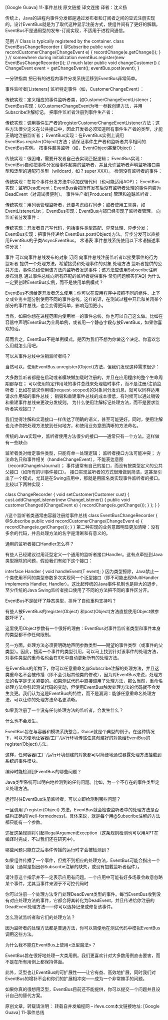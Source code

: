 [Google Guava] 11-事件总线
原文链接 译文连接 译者：沈义扬

传统上，Java的进程内事件分发都是通过发布者和订阅者之间的显式注册实现的。设计EventBus就是为了取代这种显示注册方式，使组件间有了更好的解耦。EventBus不是通用型的发布-订阅实现，不适用于进程间通信。

范例
// Class is typically registered by the container.
class EventBusChangeRecorder {
    @Subscribe public void recordCustomerChange(ChangeEvent e) {
        recordChange(e.getChange());
    }
}
// somewhere during initialization
eventBus.register(new EventBusChangeRecorder());
// much later
public void changeCustomer() {
    ChangeEvent event = getChangeEvent();
    eventBus.post(event);
}

一分钟指南
把已有的进程内事件分发系统迁移到EventBus非常简单。

事件监听者[Listeners]
监听特定事件（如，CustomerChangeEvent）：

传统实现：定义相应的事件监听者类，如CustomerChangeEventListener；
EventBus实现：以CustomerChangeEvent为唯一参数创建方法，并用Subscribe注解标记。
把事件监听者注册到事件生产者：

传统实现：调用事件生产者的registerCustomerChangeEventListener方法；这些方法很少定义在公共接口中，因此开发者必须知道所有事件生产者的类型，才能正确地注册监听者；
EventBus实现：在EventBus实例上调用EventBus.register(Object)方法；请保证事件生产者和监听者共享相同的EventBus实例。
按事件超类监听（如，EventObject甚至Object）：

传统实现：很困难，需要开发者自己去实现匹配逻辑；
EventBus实现：EventBus自动把事件分发给事件超类的监听者，并且允许监听者声明监听接口类型和泛型的通配符类型（wildcard，如 ? super XXX）。
检测没有监听者的事件：

传统实现：在每个事件分发方法中添加逻辑代码（也可能适用AOP）；
EventBus实现：监听DeadEvent；EventBus会把所有发布后没有监听者处理的事件包装为DeadEvent（对调试很便利）。
事件生产者[Producers]
管理和追踪监听者：

传统实现：用列表管理监听者，还要考虑线程同步；或者使用工具类，如EventListenerList；
EventBus实现：EventBus内部已经实现了监听者管理。
向监听者分发事件：

传统实现：开发者自己写代码，包括事件类型匹配、异常处理、异步分发；
EventBus实现：把事件传递给 EventBus.post(Object)方法。异步分发可以直接用EventBus的子类AsyncEventBus。
术语表
事件总线系统使用以下术语描述事件分发：

事件	可以向事件总线发布的对象
订阅	向事件总线注册监听者以接受事件的行为
监听者	提供一个处理方法，希望接受和处理事件的对象
处理方法	监听者提供的公共方法，事件总线使用该方法向监听者发送事件；该方法应该用Subscribe注解
发布消息	通过事件总线向所有匹配的监听者提供事件
常见问题解答[FAQ]
为什么一定要创建EventBus实例，而不是使用单例模式？

EventBus不想给定开发者怎么使用；你可以在应用程序中按照不同的组件、上下文或业务主题分别使用不同的事件总线。这样的话，在测试过程中开启和关闭某个部分的事件总线，也会变得更简单，影响范围更小。

当然，如果你想在进程范围内使用唯一的事件总线，你也可以自己这么做。比如在容器中声明EventBus为全局单例，或者用一个静态字段存放EventBus，如果你喜欢的话。

简而言之，EventBus不是单例模式，是因为我们不想为你做这个决定。你喜欢怎么用就怎么用吧。

可以从事件总线中注销监听者吗？  

当然可以，使用EventBus.unregister(Object)方法，但我们发现这种需求很少：

大多数监听者都是在启动或者模块懒加载时注册的，并且在应用程序的整个生命周期都存在；
可以使用特定作用域的事件总线来处理临时事件，而不是注册/注销监听者；比如在请求作用域[request-scoped]的对象间分发消息，就可以同样适用请求作用域的事件总线；
销毁和重建事件总线的成本很低，有时候可以通过销毁和重建事件总线来更改分发规则。
为什么使用注解标记处理方法，而不是要求监听者实现接口？

我们觉得注解和实现接口一样传达了明确的语义，甚至可能更好。同时，使用注解也允许你把处理方法放到任何地方，和使用业务意图清晰的方法命名。

传统的Java实现中，监听者使用方法很少的接口——通常只有一个方法。这样做有一些缺点:

监听者类对给定事件类型，只能有单一处理逻辑；
监听者接口方法可能冲突；
方法命名只和事件相关（handleChangeEvent），不能表达意图（recordChangeInJournal）；
事件通常有自己的接口，而没有按类型定义的公共父接口（如所有的UI事件接口）。
接口实现监听者的方式很难做到简洁，这甚至引出了一个模式，尤其是在Swing应用中，那就是用匿名类实现事件监听者的接口。比较以下两种实现：

class ChangeRecorder {
    void setCustomer(Customer cust) {
        cust.addChangeListener(new ChangeListener() {
            public void customerChanged(ChangeEvent e) {
                recordChange(e.getChange());
            }
        };
    }
}
 

//这个监听者类通常由容器注册给事件总线
class EventBusChangeRecorder {
    @Subscribe public void recordCustomerChange(ChangeEvent e) {
        recordChange(e.getChange());
    }
}
第二种实现的业务意图明显更加清晰：没有多余的代码，并且处理方法的名字是清晰和有意义的。

通用的监听者接口Handler<T>怎么样？

有些人已经建议过用泛型定义一个通用的监听者接口Handler<T>。这有点牵扯到Java类型擦除的问题，假设我们有如下这个接口：

interface Handler<T> {
    void handleEvent(T event);
}
因为类型擦除，Java禁止一个类使用不同的类型参数多次实现同一个泛型接口（即不可能出现MultiHandler implements Handler<Type1>, Handler<Type2>）。这比起传统的Java事件机制也是巨大的退步，至少传统的Java Swing监听者接口使用了不同的方法把不同的事件区分开。

EventBus不是破坏了静态类型，排斥了自动重构支持吗？

有些人被EventBus的register(Object) 和post(Object)方法直接使用Object做参数吓坏了。

这里使用Object参数有一个很好的理由：EventBus对事件监听者类型和事件本身的类型都不作任何限制。

另一方面，处理方法必须要明确地声明参数类型——期望的事件类型（或事件的父类型）。因此，搜索一个事件的类型引用，可以马上找到针对该事件的处理方法，对事件类型的重命名也会在IDE中自动更新所有的处理方法。

在EventBus的架构下，你可以任意重命名@Subscribe注解的处理方法，并且这类重命名不会被传播（即不会引起其他类的修改），因为对EventBus来说，处理方法的名字是无关紧要的。如果测试代码中直接调用了处理方法，那么当然，重命名处理方法会引起测试代码的变动，但使用EventBus触发处理方法的代码就不会发生变更。我们认为这是EventBus的特性，而不是漏洞：能够任意重命名处理方法，可以让你的处理方法命名更清晰。

如果我注册了一个没有任何处理方法的监听者，会发生什么？

什么也不会发生。

EventBus旨在与容器和模块系统整合，Guice就是个典型的例子。在这种情况下，可以方便地让容器/工厂/运行环境传递任意创建好的对象给EventBus的register(Object)方法。

这样，任何容器/工厂/运行环境创建的对象都可以简便地通过暴露处理方法挂载到系统的事件模块。

编译时能检测到EventBus的哪些问题？

Java类型系统可以明白地检测到的任何问题。比如，为一个不存在的事件类型定义处理方法。

运行时往EventBus注册监听者，可以立即检测到哪些问题？

一旦调用了register(Object) 方法，EventBus就会检查监听者中的处理方法是否结构正确的[well-formedness]。具体来说，就是每个用@Subscribe注解的方法都只能有一个参数。

违反这条规则将引起IllegalArgumentException（这条规则检测也可以用APT在编译时完成，不过我们还在研究中）。

哪些问题只能在之后事件传播的运行时才会被检测到？

如果组件传播了一个事件，但找不到相应的处理方法，EventBus可能会指出一个错误（通常是指出@Subscribe注解的缺失，或没有加载监听者组件）。

请注意这个指示并不一定表示应用有问题。一个应用中可能有好多场景会故意忽略某个事件，尤其当事件来源于不可控代码时

你可以注册一个处理方法专门处理DeadEvent类型的事件。每当EventBus收到没有对应处理方法的事件，它都会将其转化为DeadEvent，并且传递给你注册的DeadEvent处理方法——你可以选择记录或修复该事件。

怎么测试监听者和它们的处理方法？

因为监听者的处理方法都是普通方法，你可以简便地在测试代码中模拟EventBus调用这些方法。

为什么我不能在EventBus上使用<泛型魔法>？

EventBus旨在很好地处理一大类用例。我们更喜欢针对大多数用例直击要害，而不是在所有用例上都保持体面。

此外，泛型也让EventBus的可扩展性——让它有益、高效地扩展，同时我们对EventBus的增补不会和你们的扩展相冲突——成为一个非常棘手的问题。

如果你真的很想用泛型，EventBus目前还不能提供，你可以提交一个问题并且设计自己的替代方案。

原创文章，转载请注明： 转载自并发编程网 – ifeve.com本文链接地址: [Google Guava] 11-事件总线